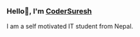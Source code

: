 ### Hello👋, I'm <a href="https://github.com/codersuresh">CoderSuresh</a>

I am a self motivated IT student from Nepal.

